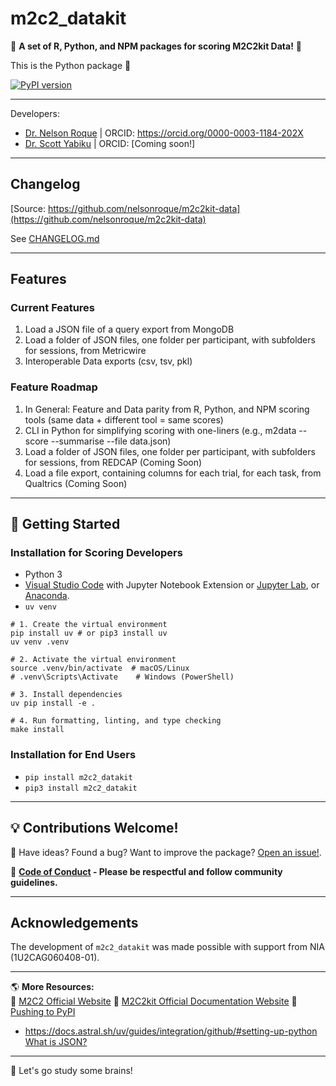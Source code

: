 # m2c2_datakit

🚀 **A set of R, Python, and NPM packages for scoring M2C2kit Data!** 🚀

This is the Python package 🐍

[![PyPI version](https://img.shields.io/pypi/v/m2c2_datakit.svg)](https://pypi.org/project/m2c2-datakit/)


---

Developers: 
- [Dr. Nelson Roque](https://www.linkedin.com/in/nelsonroque/) | ORCID: https://orcid.org/0000-0003-1184-202X
- [Dr. Scott Yabiku](https://www.linkedin.com/in/scottyabiku) | ORCID: [Coming soon!]

---

## Changelog

[Source: https://github.com/nelsonroque/m2c2kit-data](https://github.com/nelsonroque/m2c2kit-data)

See [CHANGELOG.md](CHANGELOG.md)

--- 

## Features

### Current Features

  1) Load a JSON file of a query export from MongoDB
  2) Load a folder of JSON files, one folder per participant, with subfolders for sessions, from Metricwire
  3) Interoperable Data exports (csv, tsv, pkl)

### Feature Roadmap
  1) In General: Feature and Data parity from R, Python, and NPM scoring tools (same data + different tool = same scores)
  2) CLI in Python for simplifying scoring with one-liners (e.g., m2data --score --summarise --file data.json)
  3) Load a folder of JSON files, one folder per participant, with subfolders for sessions, from REDCAP (Coming Soon)
  4) Load a file export, containing columns for each trial, for each task, from Qualtrics (Coming Soon)

--- 

## **🚀 Getting Started**

### **Installation for Scoring Developers**
  - Python 3
  - [Visual Studio Code](https://code.visualstudio.com/) with Jupyter Notebook Extension or [Jupyter Lab](https://jupyter.org/install), or [Anaconda](https://www.anaconda.com/).
  - `uv venv`

```
# 1. Create the virtual environment
pip install uv # or pip3 install uv
uv venv .venv

# 2. Activate the virtual environment
source .venv/bin/activate  # macOS/Linux
# .venv\Scripts\Activate    # Windows (PowerShell)

# 3. Install dependencies
uv pip install -e .

# 4. Run formatting, linting, and type checking
make install
```

### **Installation for End Users**
  - `pip install m2c2_datakit`
  - `pip3 install m2c2_datakit`

---

## **💡 Contributions Welcome!**

📌 Have ideas? Found a bug? Want to improve the package?  [Open an issue!](https://github.com/nelsonroque/tidypollute/issues).

📜 **[Code of Conduct](https://docs.github.com/en/site-policy/github-terms/github-community-code-of-conduct) - Please be respectful and follow community guidelines.**

---

## Acknowledgements
The development of `m2c2_datakit` was made possible with support from NIA (1U2CAG060408-01).

---

🌎 **More Resources:**  
📌 [M2C2 Official Website](https://m2c2.io)
📌 [M2C2kit Official Documentation Website](https://m2c2-project.github.io/m2c2kit-docs/)
📌 [Pushing to PyPI](https://docs.astral.sh/uv/guides/publish/#publishing-your-package)
  - https://docs.astral.sh/uv/guides/integration/github/#setting-up-python
[What is JSON?](https://www.w3schools.com/whatis/whatis_json.asp)

---

🚀 Let's go study some brains!